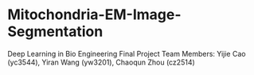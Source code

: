 # Mitochondria-EM-Image-Segmentation
Deep Learning in Bio Engineering Final Project
Team Members: Yijie Cao (yc3544), Yiran Wang (yw3201), Chaoqun Zhou (cz2514)
